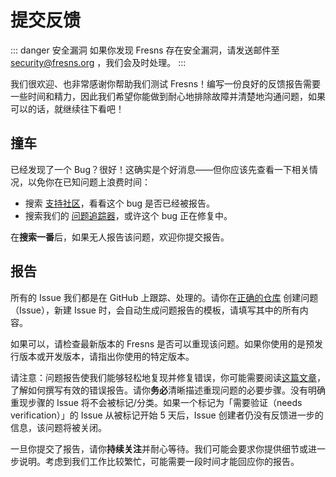 # 提交反馈

::: danger 安全漏洞
如果你发现 Fresns 存在安全漏洞，请发送邮件至 [security@fresns.org](mailto:security@fresns.org) ，我们会及时处理。
:::

我们很欢迎、也非常感谢你帮助我们测试 Fresns！编写一份良好的反馈报告需要一些时间和精力，因此我们希望你能做到耐心地排除故障并清楚地沟通问题，如果可以的话，就继续往下看吧！

## 撞车

已经发现了一个 Bug？很好！这确实是个好消息——但你应该先查看一下相关情况，以免你在已知问题上浪费时间：

- 搜索 [支持社区](https://discuss.fresns.cn/group/support)，看看这个 bug 是否已经被报告。
- 搜索我们的 [问题追踪器](https://github.com/fresns/fresns/issues)，或许这个 bug 正在修复中。

在**搜索一番**后，如果无人报告该问题，欢迎你提交报告。

## 报告

所有的 Issue 我们都是在 GitHub 上跟踪、处理的。请你在[正确的仓库](https://github.com/fresns) 创建问题（Issue），新建 Issue 时，会自动生成问题报告的模板，请填写其中的所有内容。

如果可以，请检查最新版本的 Fresns 是否可以重现该问题。如果你使用的是预发行版本或开发版本，请指出你使用的特定版本。

请注意：问题报告使我们能够轻松地复现并修复错误，你可能需要阅读[这篇文章](https://www.chiark.greenend.org.uk/~sgtatham/bugs-cn.html)，了解如何撰写有效的错误报告。请你**务必**清晰描述重现问题的必要步骤。没有明确重现步骤的 Issue 将不会被标记/分类。如果一个标记为「需要验证（needs verification）」的 Issue 从被标记开始 5 天后，Issue 创建者仍没有反馈进一步的信息，该问题将被关闭。

一旦你提交了报告，请你**持续关注**并耐心等待。我们可能会要求你提供细节或进一步说明。考虑到我们工作比较繁忙，可能需要一段时间才能回应你的报告。
